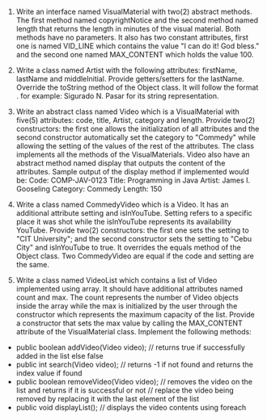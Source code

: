 1. Write an interface named VisualMaterial with two(2) abstract methods. 
The first method named copyrightNotice and the second method named length that returns the length in minutes of the visual material.	Both methods have no parameters. It also has two constant attributes, first one is named VID_LINE which contains the value "I can do it! God bless." and the second one named MAX_CONTENT which holds the value 100. 

2. Write a class named Artist with the following attributes: firstName, lastName and middleInitial. 
Provide getters/setters for the lastName. Override the toString method of the Object class.  It will follow the format <firstName> <middleInitial>. <lastName> for example: Sigurado N. Pasar for its string representation.

3. Write an abstract class named Video which is a VisualMaterial with five(5) attributes: code, title, Artist, category and length.
Provide two(2) constructors: the first one allows the initialization of all attributes and the second constructor automatically set the category to "Commedy" while allowing the setting of the values of the rest of the attributes. 
The class implements all the methods of the VisualMaterials. Video also have an abstract method named display that outputs the content of the attributes.  Sample output of the display method if implemented would be:
Code: COMP-JAV-0123
Title: Programming in Java
Artist: James I. Gooseling
Category: Commedy
Length: 150

4. Write a class named CommedyVideo which is a Video. It has an additional attribute setting and isInYouTube. 
Setting refers to a specific place it was shot while the isInYouTube represents its availability YouTube. Provide two(2) constructors: the first one sets the setting to "CIT University";  and the second constructor sets the setting to "Cebu City" and isInYouTube to true. It overrides the equals method of the Object class.  Two CommedyVideo are equal if the code and setting are the same.

5. Write a class named VideoList which contains a list of Video implemented using array. 
It should have additional attributes named count and max. The count represents the number of Video objects inside the array while the max is initialized by the user through the constructor which represents the maximum capacity of the list.  Provide a constructor that sets the max value by calling the MAX_CONTENT attribute of the VisualMaterial class. Implement the following methods:
 - public boolean addVideo(Video video); // returns true if successfully added in the list else false
 - public int search(Video video); // returns -1 if not found and returns the index value if found
 - public boolean removeVideo(Video video); // removes the video on the list and returns if it is successful or not
   // replace the video being removed by replacing it with the last element of the list
 - public void displayList(); // displays the video contents using foreach 
